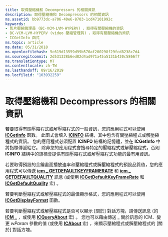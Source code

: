 ```yaml
---
title: 取得壓縮機和 Decompressors 的相關資訊
description: 取得壓縮機和 Decompressors 的相關資訊
ms.assetid: bb9773dc-a706-40e6-8703-1cd47101992c
keywords:
- 影片壓縮管理員 (BC-VCM-LVM-HYPERV) ，取得有關壓縮機的資訊
- BC-VCM-LVM-HYPERV (video 壓縮管理員) ，取得有關壓縮機的資訊
- ICGetInfo 函式
ms.topic: article
ms.date: 05/31/2018
ms.openlocfilehash: 5c619d13559d99b570af200298f29fcd8238c7d4
ms.sourcegitcommit: 2d531328b6ed82d4ad971a45a5131b430c5866f7
ms.translationtype: MT
ms.contentlocale: zh-TW
ms.lasthandoff: 09/16/2019
ms.locfileid: "103932259"
---
```

# <a name="getting-information-about-compressors-and-decompressors"></a>取得壓縮機和 Decompressors 的相關資訊

若要取得有關壓縮程式或解壓縮程式的一般資訊，您的應用程式可以使用 [**ICGetInfo**](/windows/desktop/api/Vfw/nf-vfw-icgetinfo) 函數。 此函式會填入 [**ICINFO**](/windows/desktop/api/Vfw/ns-vfw-icinfo) 結構，其中包含有關壓縮程式或解壓縮程式的資訊。 您的應用程式必須配置 **ICINFO** 結構的記憶體，並在 **ICGetInfo** 中將指標傳遞給它。 除非您的應用程式會搜尋特定的壓縮程式或解壓縮程式，否則 **ICINFO** 結構中的旗標會提供有關壓縮程式或解壓縮程式功能的最有用資訊。

若要取得預設的金鑰畫面播放速率和壓縮程式或解壓縮程式的預設品質值，您的應用程式可以傳送 [**icm \_ GETDEFAULTKEYFRAMERATE**](icm-getdefaultkeyframerate.md) 和 [**icm \_ GETDEFAULTQUALITY**](icm-getdefaultquality.md) 訊息 (或使用 [**ICGetDefaultKeyFrameRate**](/windows/desktop/api/Vfw/nf-vfw-icgetdefaultkeyframerate) 和 [**ICGetDefaultQuality**](/windows/desktop/api/Vfw/nf-vfw-icgetdefaultquality) 宏) 。

若要判斷壓縮程式或解壓縮程式的最佳顯示格式，您的應用程式可以使用 [**ICGetDisplayFormat**](/windows/desktop/api/Vfw/nf-vfw-icgetdisplayformat) 函數。

若要判斷壓縮程式或解壓縮程式是否可以顯示 [關於] 對話方塊，請傳送訊息 (的 [**ICM \_**](icm-about.md) ，或使用 [**ICQueryAbout**](/windows/desktop/api/Vfw/nf-vfw-icqueryabout) 宏) 。 您也可以藉由傳送 \_ 關於訊息的 ICM、變更 *wParam* 參數的值 (或使用 [**ICAbout**](/windows/desktop/api/Vfw/nf-vfw-icabout) 宏) ，來顯示壓縮程式或解壓縮程式的 [關於] 對話方塊。

 

 




